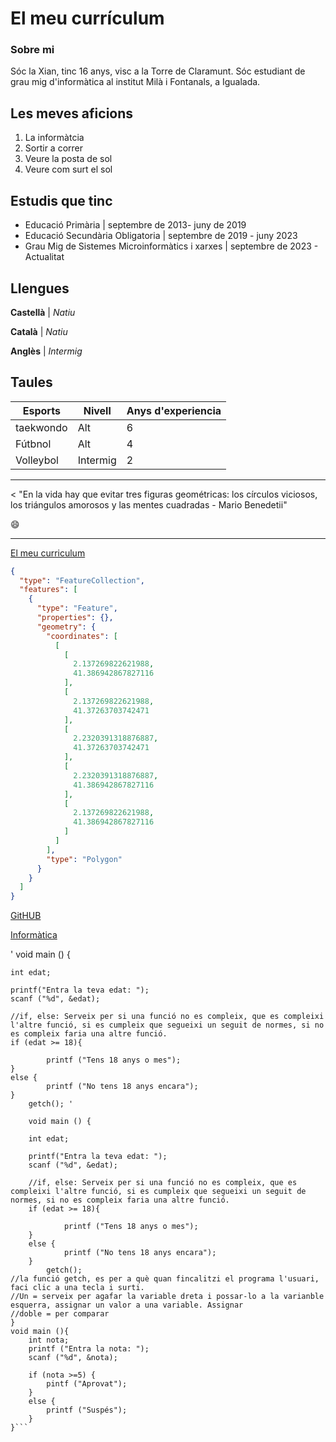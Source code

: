 # El meu currículum
### Sobre mi 
Sóc la Xian, tinc 16 anys, visc a la Torre de Claramunt. Sóc estudiant de grau mig d'informàtica al institut Milà i Fontanals, a Igualada. 
## Les meves aficions
1. La informàtcia
2. Sortir a correr
3. Veure la posta de sol
4. Veure com surt el sol
## Estudis que tinc
- Educació Primària | septembre de 2013- juny de 2019
- Educació Secundària Obligatoria | septembre de 2019 - juny 2023
- Grau Mig de Sistemes Microinformàtics i xarxes | septembre de 2023 - Actualitat
## Llengues
**Castellà** | *Natiu*

**Català** | *Natiu*

**Anglès** | *Intermig*

## Taules
| Esports        | Nivell          |Anys d'experiencia   |
|----------------|----------       |-----------------    |
| taekwondo      | Alt             |  6                  |
| Fútbnol        | Alt             |  4                  |
| Volleybol      | Intermig        | 2                   |


---

< "En la vida hay que evitar tres figuras geométricas: los círculos viciosos, los triángulos amorosos y las mentes cuadradas - Mario Benedetii"

😄

---

[El meu curriculum](#El-meu-currículum)

```geojson
{
  "type": "FeatureCollection",
  "features": [
    {
      "type": "Feature",
      "properties": {},
      "geometry": {
        "coordinates": [
          [
            [
              2.137269822621988,
              41.386942867827116
            ],
            [
              2.137269822621988,
              41.37263703742471
            ],
            [
              2.2320391318876887,
              41.37263703742471
            ],
            [
              2.2320391318876887,
              41.386942867827116
            ],
            [
              2.137269822621988,
              41.386942867827116
            ]
          ]
        ],
        "type": "Polygon"
      }
    }
  ]
}
```

[GitHUB](https://xiangarcia3110.github.io/xian3110.GITHUB.IO/)

[Informàtica](https://saluddata.com/wp-content/uploads/2023/11/que-es-la-informatica.webp)

'
void main () {

    int edat;

    printf("Entra la teva edat: ");
    scanf ("%d", &edat);

    //if, else: Serveix per si una funció no es compleix, que es compleixi l'altre funció, si es cumpleix que segueixi un seguit de normes, si no es compleix faria una altre funció.
    if (edat >= 18){

            printf ("Tens 18 anys o mes");
    }
    else {
            printf ("No tens 18 anys encara");
    }
        getch(); '

```
    void main () {

    int edat;

    printf("Entra la teva edat: ");
    scanf ("%d", &edat);

    //if, else: Serveix per si una funció no es compleix, que es compleixi l'altre funció, si es cumpleix que segueixi un seguit de normes, si no es compleix faria una altre funció.
    if (edat >= 18){

            printf ("Tens 18 anys o mes");
    }
    else {
            printf ("No tens 18 anys encara");
    }
        getch();
//la funció getch, es per a què quan fincalitzi el programa l'usuari, faci clic a una tecla i surti.
//Un = serveix per agafar la variable dreta i possar-lo a la varianble esquerra, assignar un valor a una variable. Assignar
//doble = per comparar
}
void main (){
    int nota;
    printf ("Entra la nota: ");
    scanf ("%d", &nota);

    if (nota >=5) {
        pintf ("Aprovat");
    }
    else {
        printf ("Suspés");
    }
}```




        
